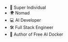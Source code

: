  - 🚀 Super Individual
 - 🌍 Nomad
 - 💻 AI Developer
 - 🛠 Full Stack Engineer
 - 🐳 Author of Free AI Docker

<!---
NoBugHero/NoBugHero is a ✨ special ✨ repository because its `README.md` (this file) appears on your GitHub profile.
You can click the Preview link to take a look at your changes.
--->
